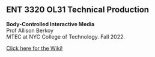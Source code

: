 ## ENT 3320 OL31 Technical Production   
**Body-Controlled Interactive Media**    
Prof Allison Berkoy   
MTEC at NYC College of Technology. Fall 2022.   
  
[Click here for the Wiki!](https://github.com/entertainmenttechnology/Berkoy-ENT3320-Fall22/wiki)
